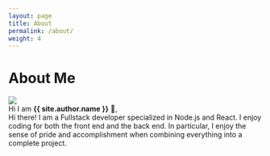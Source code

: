 ```yaml
---
layout: page
title: About
permalink: /about/
weight: 4
---
```


# **About Me**

[<img src="https://i.imgur.com/ZDVa1en.png">](https://www.phalguniroy.in/)<br>
Hi I am **{{ site.author.name }}** :wave:,<br>
Hi there! I am a Fullstack developer specialized in Node.js and React.
I enjoy coding for both the front end and the back end. In particular, I enjoy the sense of pride and accomplishment when combining everything into a complete project.

<!-- <div class="row">
{% include about/skills.html title="Programming Skills" source=site.data.programming-skills %}
{% include about/skills.html title="Other Skills" source=site.data.other-skills %}
</div>

<div class="row">
{% include about/timeline.html %}
</div> -->